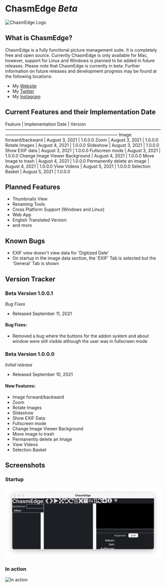 # ChasmEdge *Beta*
![ChasmEdge Logo]()
## What is ChasmEdge?
ChasmEdge is a fully functional picture management suite. It is completely free and open source. Currently ChasmEdge is only available for Mac, however, support for Linux and Windows is planned to be added in future releases. Please note that ChasmEdge is currently in beta. Further information on future releases and development progress may be found at the following locations:

* My [Website](https://www.maxjacobi.com)
* My [Twitter](https://www.twitter.com/lagoltech)
* My [Instagram](https://www.instagram.com/lagoltech)

## Current Features and their Implementation Date
Feature                        | Implementation Date | Version
——————————————————————————————————————————————————————————————
Image forward/backward         | August 3, 2021      | 1.0.0.0
Zoom                           | August 3, 2021      | 1.0.0.0
Rotate Images                  | August 4, 2021      | 1.0.0.0
Slideshow                      | August 3, 2021      | 1.0.0.0
Show EXIF data                 | August 3, 2021      | 1.0.0.0
Fullscreen mode                | August 3, 2021      | 1.0.0.0
Change Image Viewer Background | August 4, 2021      | 1.0.0.0
Move Image to trash            | August 4, 2021      | 1.0.0.0
Permanently delete an image    | August 4, 2021      | 1.0.0.0
View Videos                    | August 5, 2021      | 1.0.0.0
Selection Basket               | August 5, 2021      | 1.0.0.0
## Planned Features
* Thumbnails View
* Renaming Tools
* Cross Platform Support (Windows and Linux)
* Web App
* English Translated Version
* and more

## Known Bugs
* EXIF view doesn't view data for 'Digitized Date'
* On startup in the image data section, the 'EXIF' Tab is selected but the 'General' Tab is shown

## Version Tracker
### Beta Version 1.0.0.1
*Bug Fixes*

* Released September 11, 2021

#### Bug Fixes:
* Removed a bug where the buttons for the addon system and about window were still visible although the user was in fullscreen mode

### Beta Version 1.0.0.0
*Initial release*

* Released September 10, 2021

#### New Features:
* Image forward/backward
* Zoom
* Rotate Images
* Slideshow
* Show EXIF Data
* Fullscreen mode
* Change Image Viewer Background
* Move image to trash
* Permanently delete an Image
* View Videos
* Selection Basket

## Screenshots
### Startup
![Startup](https://github.com/lagol/ChasmEdge/blob/main/screenshots/startscreen.png)
### In action
![In action]()
